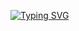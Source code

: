 [![Typing SVG](https://readme-typing-svg.demolab.com?font=Roboto+Slab&weight=600&size=30&duration=2000&pause=500&color=0013F7&center=true&vCenter=true&width=435&lines=%3CHey%2C+I'm+Asharib+Ali%2F%3E+;%3CPassionate+Blockchain+Developer%2F%3E;%3CSwitching+the+Web2+users+to+Web3%2F%3E;%3CBuilding+and+Empowers+the+Web3+Community%2F%3E;%3CFollow+to+Become+a+Web3+Developer%2F%3E)](https://git.io/typing-svg)
